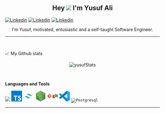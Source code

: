 <h2 align="center">Hey <img src="https://media.giphy.com/media/hvRJCLFzcasrR4ia7z/giphy.gif" width="25px"> I'm Yusuf Ali</h2>

[![Linkedin](https://img.shields.io/badge/-LinkedIn-blue??style=social&logo=linkedin)](https://www.linkedin.com/in/yusuf-ali-501047184/)
[![Linkedin](https://img.shields.io/badge/-twitter-white??style=social&logo=twitter)](https://twitter.com/yusufali_19)
[![Linkedin](https://img.shields.io/badge/-instagram-purple??style=social&logo=instagram)](https://www.instagram.com/yusufali.19/?hl=en)


<p align="center">
    I'm Yusuf, motivated, entusiastic and a self-taught Software Engineer.
</p>

***

 <br>

📈 My Github stats <br />
<p align="center">
  <img src="https://github-readme-stats.vercel.app/api?username=yusufali19&count_private=true&show_icons=true&theme=radical" alt="yusufStats" />  
</p>


<br>

**Languages and Tools**

<code><img height="35rem" src="https://cdn4.iconfinder.com/data/icons/logos-3/600/React.js_logo-512.png" /></code>
<code><img height="35rem" src="https://raw.githubusercontent.com/github/explore/80688e429a7d4ef2fca1e82350fe8e3517d3494d/topics/typescript/typescript.png"></code>
<code><img height="35rem" src="https://raw.githubusercontent.com/github/explore/80688e429a7d4ef2fca1e82350fe8e3517d3494d/topics/tailwind/tailwind.png"></code>
<code><img height="35rem" src="https://raw.githubusercontent.com/github/explore/80688e429a7d4ef2fca1e82350fe8e3517d3494d/topics/nodejs/nodejs.png"></code>
<code><img height="35rem" src="https://raw.githubusercontent.com/github/explore/80688e429a7d4ef2fca1e82350fe8e3517d3494d/topics/git/git.png"></code>
<code><img alt="Visual Studio Code" height="35rem" src="https://raw.githubusercontent.com/github/explore/80688e429a7d4ef2fca1e82350fe8e3517d3494d/topics/visual-studio-code/visual-studio-code.png" /></code>
<code><img alt="Postgresql" height="35rem" src="[https://raw.githubusercontent.com/github/explore/80688e429a7d4ef2fca1e82350fe8e3517d3494d/topics/visual-studio-code/visual-studio-code.png](https://raw.githubusercontent.com/github/explore/80688e429a7d4ef2fca1e82350fe8e3517d3494d/topics/postgresql/postgresql.png)" /></code>

***

<br />
